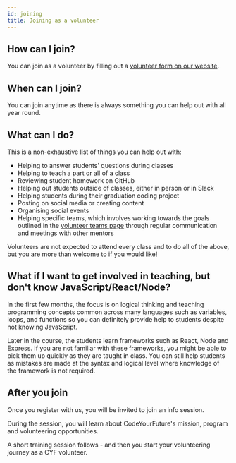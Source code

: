 ```yaml
---
id: joining
title: Joining as a volunteer
---
```


## How can I join?

You can join as a volunteer by filling out a [volunteer form on our website](https://codeyourfuture.io/volunteers/).

## When can I join?

You can join anytime as there is always something you can help out with all year round.

## What can I do?

This is a non-exhaustive list of things you can help out with:

- Helping to answer students' questions during classes
- Helping to teach a part or all of a class
- Reviewing student homework on GitHub
- Helping out students outside of classes, either in person or in Slack
- Helping students during their graduation coding project
- Posting on social media or creating content
- Organising social events
- Helping specific teams, which involves working towards the goals outlined in the [volunteer teams page](volunteers/teams.md) through regular communication and meetings with other mentors

Volunteers are not expected to attend every class and to do all of the above, but you are more than welcome to if you would like!

## What if I want to get involved in teaching, but don't know JavaScript/React/Node?

In the first few months, the focus is on logical thinking and teaching programming concepts common across many languages such as variables, loops, and functions so you can definitely provide help to students despite not knowing JavaScript.

Later in the course, the students learn frameworks such as React, Node and Express. If you are not familiar with these frameworks, you might be able to pick them up quickly as they are taught in class. You can still help students as mistakes are made at the syntax and logical level where knowledge of the framework is not required.

## After you join

Once you register with us, you will be invited to join an info session. 

During the session, you will learn about CodeYourFuture's mission, program and volunteering opportunities. 

A short training session follows - and then you start your volunteering journey as a CYF volunteer. 

